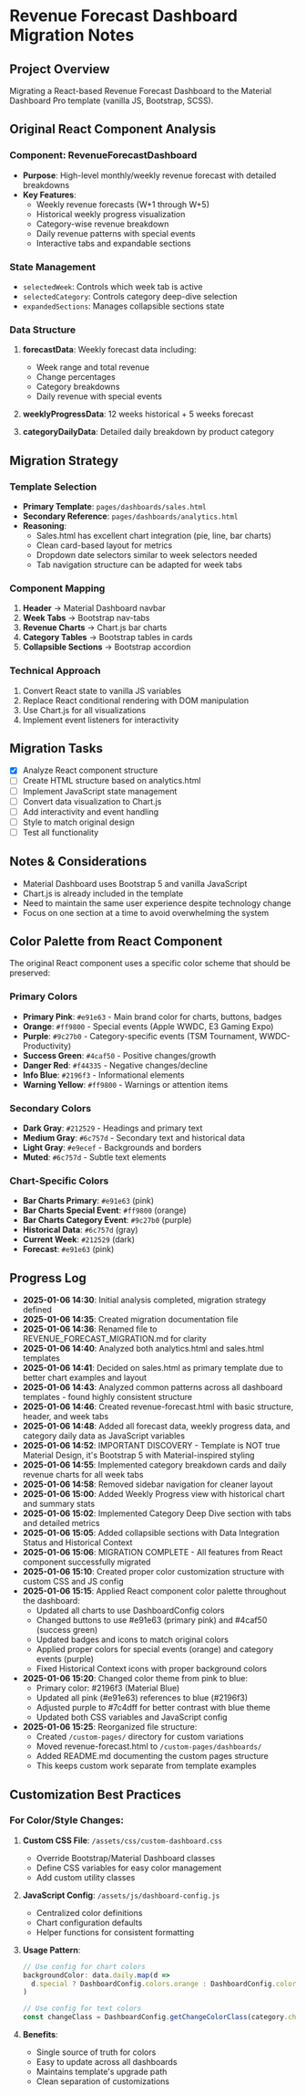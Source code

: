 # Revenue Forecast Dashboard Migration Notes

## Project Overview
Migrating a React-based Revenue Forecast Dashboard to the Material Dashboard Pro template (vanilla JS, Bootstrap, SCSS).

## Original React Component Analysis

### Component: RevenueForecastDashboard
- **Purpose**: High-level monthly/weekly revenue forecast with detailed breakdowns
- **Key Features**:
  - Weekly revenue forecasts (W+1 through W+5)
  - Historical weekly progress visualization
  - Category-wise revenue breakdown
  - Daily revenue patterns with special events
  - Interactive tabs and expandable sections

### State Management
- `selectedWeek`: Controls which week tab is active
- `selectedCategory`: Controls category deep-dive selection
- `expandedSections`: Manages collapsible sections state

### Data Structure
1. **forecastData**: Weekly forecast data including:
   - Week range and total revenue
   - Change percentages
   - Category breakdowns
   - Daily revenue with special events

2. **weeklyProgressData**: 12 weeks historical + 5 weeks forecast

3. **categoryDailyData**: Detailed daily breakdown by product category

## Migration Strategy

### Template Selection
- **Primary Template**: `pages/dashboards/sales.html`
- **Secondary Reference**: `pages/dashboards/analytics.html`
- **Reasoning**: 
  - Sales.html has excellent chart integration (pie, line, bar charts)
  - Clean card-based layout for metrics
  - Dropdown date selectors similar to week selectors needed
  - Tab navigation structure can be adapted for week tabs

### Component Mapping
1. **Header** → Material Dashboard navbar
2. **Week Tabs** → Bootstrap nav-tabs
3. **Revenue Charts** → Chart.js bar charts
4. **Category Tables** → Bootstrap tables in cards
5. **Collapsible Sections** → Bootstrap accordion

### Technical Approach
1. Convert React state to vanilla JS variables
2. Replace React conditional rendering with DOM manipulation
3. Use Chart.js for all visualizations
4. Implement event listeners for interactivity

## Migration Tasks
- [x] Analyze React component structure
- [ ] Create HTML structure based on analytics.html
- [ ] Implement JavaScript state management
- [ ] Convert data visualization to Chart.js
- [ ] Add interactivity and event handling
- [ ] Style to match original design
- [ ] Test all functionality

## Notes & Considerations
- Material Dashboard uses Bootstrap 5 and vanilla JavaScript
- Chart.js is already included in the template
- Need to maintain the same user experience despite technology change
- Focus on one section at a time to avoid overwhelming the system

## Color Palette from React Component
The original React component uses a specific color scheme that should be preserved:

### Primary Colors
- **Primary Pink**: `#e91e63` - Main brand color for charts, buttons, badges
- **Orange**: `#ff9800` - Special events (Apple WWDC, E3 Gaming Expo)
- **Purple**: `#9c27b0` - Category-specific events (TSM Tournament, WWDC-Productivity)
- **Success Green**: `#4caf50` - Positive changes/growth
- **Danger Red**: `#f44335` - Negative changes/decline
- **Info Blue**: `#2196f3` - Informational elements
- **Warning Yellow**: `#ff9800` - Warnings or attention items

### Secondary Colors
- **Dark Gray**: `#212529` - Headings and primary text
- **Medium Gray**: `#6c757d` - Secondary text and historical data
- **Light Gray**: `#e9ecef` - Backgrounds and borders
- **Muted**: `#6c757d` - Subtle text elements

### Chart-Specific Colors
- **Bar Charts Primary**: `#e91e63` (pink)
- **Bar Charts Special Event**: `#ff9800` (orange)
- **Bar Charts Category Event**: `#9c27b0` (purple)
- **Historical Data**: `#6c757d` (gray)
- **Current Week**: `#212529` (dark)
- **Forecast**: `#e91e63` (pink)

## Progress Log
- **2025-01-06 14:30**: Initial analysis completed, migration strategy defined
- **2025-01-06 14:35**: Created migration documentation file
- **2025-01-06 14:36**: Renamed file to REVENUE_FORECAST_MIGRATION.md for clarity
- **2025-01-06 14:40**: Analyzed both analytics.html and sales.html templates
- **2025-01-06 14:41**: Decided on sales.html as primary template due to better chart examples and layout
- **2025-01-06 14:43**: Analyzed common patterns across all dashboard templates - found highly consistent structure
- **2025-01-06 14:46**: Created revenue-forecast.html with basic structure, header, and week tabs
- **2025-01-06 14:48**: Added all forecast data, weekly progress data, and category daily data as JavaScript variables
- **2025-01-06 14:52**: IMPORTANT DISCOVERY - Template is NOT true Material Design, it's Bootstrap 5 with Material-inspired styling
- **2025-01-06 14:55**: Implemented category breakdown cards and daily revenue charts for all week tabs
- **2025-01-06 14:58**: Removed sidebar navigation for cleaner layout
- **2025-01-06 15:00**: Added Weekly Progress view with historical chart and summary stats
- **2025-01-06 15:02**: Implemented Category Deep Dive section with tabs and detailed metrics
- **2025-01-06 15:05**: Added collapsible sections with Data Integration Status and Historical Context
- **2025-01-06 15:06**: MIGRATION COMPLETE - All features from React component successfully migrated
- **2025-01-06 15:10**: Created proper color customization structure with custom CSS and JS config
- **2025-01-06 15:15**: Applied React component color palette throughout the dashboard:
  - Updated all charts to use DashboardConfig colors
  - Changed buttons to use #e91e63 (primary pink) and #4caf50 (success green)
  - Updated badges and icons to match original colors
  - Applied proper colors for special events (orange) and category events (purple)
  - Fixed Historical Context icons with proper background colors
- **2025-01-06 15:20**: Changed color theme from pink to blue:
  - Primary color: #2196f3 (Material Blue)
  - Updated all pink (#e91e63) references to blue (#2196f3)
  - Adjusted purple to #7c4dff for better contrast with blue theme
  - Updated both CSS variables and JavaScript config
- **2025-01-06 15:25**: Reorganized file structure:
  - Created `/custom-pages/` directory for custom variations
  - Moved revenue-forecast.html to `/custom-pages/dashboards/`
  - Added README.md documenting the custom pages structure
  - This keeps custom work separate from template examples

## Customization Best Practices

### For Color/Style Changes:
1. **Custom CSS File**: `/assets/css/custom-dashboard.css`
   - Override Bootstrap/Material Dashboard classes
   - Define CSS variables for easy color management
   - Add custom utility classes

2. **JavaScript Config**: `/assets/js/dashboard-config.js`
   - Centralized color definitions
   - Chart configuration defaults
   - Helper functions for consistent formatting

3. **Usage Pattern**:
   ```javascript
   // Use config for chart colors
   backgroundColor: data.daily.map(d => 
     d.special ? DashboardConfig.colors.orange : DashboardConfig.colors.primary
   )
   
   // Use config for text colors
   const changeClass = DashboardConfig.getChangeColorClass(category.change);
   ```

4. **Benefits**:
   - Single source of truth for colors
   - Easy to update across all dashboards
   - Maintains template's upgrade path
   - Clean separation of customizations